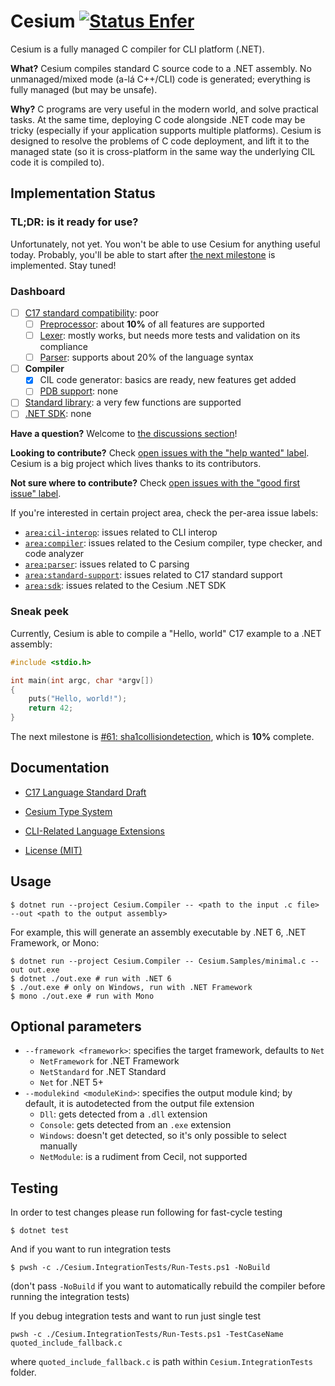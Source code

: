 Cesium [![Status Enfer][status-enfer]][andivionian-status-classifier]
======

Cesium is a fully managed C compiler for CLI platform (.NET).

**What?** Cesium compiles standard C source code to a .NET assembly. No unmanaged/mixed mode (a-lá C++/CLI) code is generated; everything is fully managed (but may be unsafe).

**Why?** C programs are very useful in the modern world, and solve practical tasks. At the same time, deploying C code alongside .NET code may be tricky (especially if your application supports multiple platforms). Cesium is designed to resolve the problems of C code deployment, and lift it to the managed state (so it is cross-platform in the same way the underlying CIL code it is compiled to).

Implementation Status
---------------------

### TL;DR: is it ready for use?

Unfortunately, not yet. You won't be able to use Cesium for anything useful today. Probably, you'll be able to start after [the next milestone][issue.next-milestone] is implemented. Stay tuned!

### Dashboard

- [ ] [C17 standard compatibility][issue.c17-standard]: poor
  - [ ] [Preprocessor][issue.preprocessor]: about **10%** of all features are supported
  - [ ] [Lexer][issue.lexer]: mostly works, but needs more tests and validation on its compliance
  - [ ] [Parser][issue.parser]: supports about 20% of the language syntax
- [ ] **Compiler**
  - [x] CIL code generator: basics are ready, new features get added
  - [ ] [PDB support][issue.pdb]: none
- [ ] [Standard library][stdlib]: a very few functions are supported
- [ ] [.NET SDK][issue.sdk]: none

**Have a question?** Welcome to [the discussions section][discussions]!

**Looking to contribute?** Check [open issues with the "help wanted" label][issues.help-wanted]. Cesium is a big project which lives thanks to its contributors.

**Not sure where to contribute?** Check [open issues with the "good first issue" label][issues.good-first-issue].

If you're interested in certain project area, check the per-area issue labels:
- [`area:cil-interop`][issues.cil-interop]: issues related to CLI interop
- [`area:compiler`][issues.compiler]: issues related to the Cesium compiler, type checker, and code analyzer
- [`area:parser`][issues.parser]: issues related to C parsing
- [`area:standard-support`][issues.standard-support]: issues related to C17 standard support
- [`area:sdk`][issues.sdk]: issues related to the Cesium .NET SDK

### Sneak peek

Currently, Cesium is able to compile a "Hello, world" C17 example to a .NET assembly:

```c
#include <stdio.h>

int main(int argc, char *argv[])
{
    puts("Hello, world!");
    return 42;
}
```

The next milestone is [#61: sha1collisiondetection][issue.next-milestone], which is **10%** complete.

Documentation
-------------

- [C17 Language Standard Draft][c17-draft]

- [Cesium Type System][docs.type-system]
- [CLI-Related Language Extensions][docs.language-extensions]

- [License (MIT)][docs.license]

Usage
-----

```console
$ dotnet run --project Cesium.Compiler -- <path to the input .c file> --out <path to the output assembly>
```

For example, this will generate an assembly executable by .NET 6, .NET Framework, or Mono:

```console
$ dotnet run --project Cesium.Compiler -- Cesium.Samples/minimal.c --out out.exe
$ dotnet ./out.exe # run with .NET 6
$ ./out.exe # only on Windows, run with .NET Framework
$ mono ./out.exe # run with Mono
```

## Optional parameters

- `--framework <framework>`: specifies the target framework, defaults to `Net`
  - `NetFramework` for .NET Framework
  - `NetStandard` for .NET Standard
  - `Net` for .NET 5+
- `--modulekind <moduleKind>`: specifies the output module kind; by default, it is autodetected from the output file extension
  - `Dll`: gets detected from a `.dll` extension
  - `Console`: gets detected from an `.exe` extension
  - `Windows`: doesn't get detected, so it's only possible to select manually
  - `NetModule`: is a rudiment from Cecil, not supported

## Testing

In order to test changes please run following for fast-cycle testing

```console
$ dotnet test
```

And if you want to run integration tests

```console
$ pwsh -c ./Cesium.IntegrationTests/Run-Tests.ps1 -NoBuild
```

(don't pass `-NoBuild` if you want to automatically rebuild the compiler before running the integration tests)

If you debug integration tests and want to run just single test

```console
pwsh -c ./Cesium.IntegrationTests/Run-Tests.ps1 -TestCaseName quoted_include_fallback.c
```

where `quoted_include_fallback.c` is path within `Cesium.IntegrationTests` folder.

[andivionian-status-classifier]: https://github.com/ForNeVeR/andivionian-status-classifier#status-enfer-
[c17-draft]: http://www.open-std.org/jtc1/sc22/wg14/www/docs/n2310.pdf
[discussions]: https://github.com/ForNeVeR/Cesium/discussions
[docs.language-extensions]: docs/language-extensions.md
[docs.license]: LICENSE.md
[docs.type-system]: docs/type-system.md
[issue.c17-standard]: https://github.com/ForNeVeR/Cesium/issues/62
[issue.lexer]: https://github.com/ForNeVeR/Cesium/issues/76
[issue.next-milestone]: https://github.com/ForNeVeR/Cesium/issues/61
[issue.parser]: https://github.com/ForNeVeR/Cesium/issues/78
[issue.pdb]: https://github.com/ForNeVeR/Cesium/issues/79
[issue.preprocessor]: https://github.com/ForNeVeR/Cesium/issues/77
[issue.sdk]: https://github.com/ForNeVeR/Cesium/issues/80
[issues.cil-interop]: https://github.com/ForNeVeR/Cesium/issues?q=is%3Aissue+is%3Aopen+label%3Aarea%3Acil-interop
[issues.compiler]: https://github.com/ForNeVeR/Cesium/labels/area%3Acompiler
[issues.good-first-issue]: https://github.com/ForNeVeR/Cesium/labels/good-first-issue
[issues.help-wanted]: https://github.com/ForNeVeR/Cesium/labels/status%3Ahelp-wanted
[issues.parser]: https://github.com/ForNeVeR/Cesium/labels/area%3Aparser
[issues.preprocessor]: https://github.com/ForNeVeR/Cesium/labels/area%3Apreprocessor
[issues.sdk]: https://github.com/ForNeVeR/Cesium/labels/area%3Asdk
[issues.standard-support]: https://github.com/ForNeVeR/Cesium/labels/area%3Astandard-support
[status-enfer]: https://img.shields.io/badge/status-enfer-orange.svg
[stdlib]: Cesium.Compiler/stdlib

